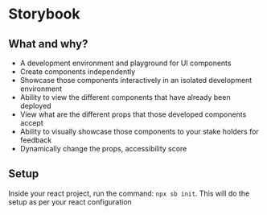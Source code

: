 # Storybook

## What and why?

- A development environment and playground for UI components
- Create components independently
- Showcase those components interactively in an isolated development environment
- Ability to view the different components that have already been deployed
- View what are the different props that those developed components accept
- Ability to visually showcase those components to your stake holders for feedback
- Dynamically change the props, accessibility score

## Setup
Inside your react project, run the command: `npx sb init`. This will do the setup as per your react configuration
